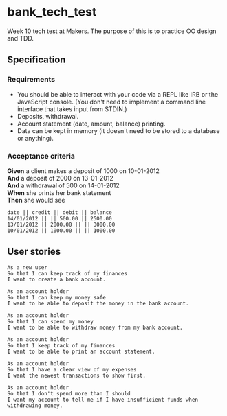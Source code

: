 # bank_tech_test

Week 10 tech test at Makers. The purpose of this is to practice OO design and TDD.

## Specification

### Requirements

* You should be able to interact with your code via a REPL like IRB or the JavaScript console.  (You don't need to implement a command line interface that takes input from STDIN.)
* Deposits, withdrawal.
* Account statement (date, amount, balance) printing.
* Data can be kept in memory (it doesn't need to be stored to a database or anything).

### Acceptance criteria

**Given** a client makes a deposit of 1000 on 10-01-2012  
**And** a deposit of 2000 on 13-01-2012  
**And** a withdrawal of 500 on 14-01-2012  
**When** she prints her bank statement  
**Then** she would see

```
date || credit || debit || balance
14/01/2012 || || 500.00 || 2500.00
13/01/2012 || 2000.00 || || 3000.00
10/01/2012 || 1000.00 || || 1000.00
```

## User stories

```
As a new user
So that I can keep track of my finances
I want to create a bank account.

As an account holder
So that I can keep my money safe
I want to be able to deposit the money in the bank account.

As an account holder
So that I can spend my money
I want to be able to withdraw money from my bank account.

As an account holder
So that I keep track of my finances
I want to be able to print an account statement.

As an account holder
So that I have a clear view of my expenses
I want the newest transactions to show first.

As an account holder
So that I don't spend more than I should
I want my account to tell me if I have insufficient funds when withdrawing money.
```



